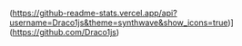 (https://github-readme-stats.vercel.app/api?username=Draco1js&theme=synthwave&show_icons=true)](https://github.com/Draco1js)
